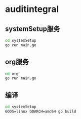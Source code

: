 # auditintegral

## systemSetup服务
```cmd
cd systemSetup
go run main.go
```
## org服务
```cmd
cd org
go run main.go
```
## 编译
```cmd
cd systemSetup
GOOS=linux GOARCH=amd64 go build
```